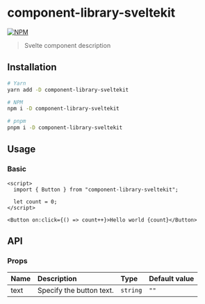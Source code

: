 # component-library-sveltekit

[![NPM][npm]][npm-url]

> Svelte component description

## Installation

```bash
# Yarn
yarn add -D component-library-sveltekit

# NPM
npm i -D component-library-sveltekit

# pnpm
pnpm i -D component-library-sveltekit
```

## Usage

### Basic

<!-- example-start demo/Basic.svelte -->

```svelte
<script>
  import { Button } from "component-library-sveltekit";

  let count = 0;
</script>

<Button on:click={() => count++}>Hello world {count}</Button>

```

<!-- example-end -->

## API

### Props

| Name | Description              | Type     | Default value |
| :--- | :----------------------- | :------- | :------------ |
| text | Specify the button text. | `string` | `""`          |

[npm]: https://img.shields.io/npm/v/component-library-sveltekit.svg?style=for-the-badge&color=%23ff3e00
[npm-url]: https://npmjs.com/package/component-library-sveltekit
